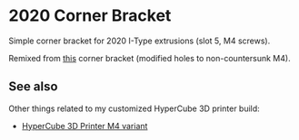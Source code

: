 # 2020 Corner Bracket

Simple corner bracket for 2020 I-Type extrusions (slot 5, M4 screws).

Remixed from [this](https://www.thingiverse.com/thing:979154) corner bracket (modified holes to non-countersunk M4).

## See also

Other things related to my customized HyperCube 3D printer build:

- [HyperCube 3D Printer M4 variant](https://www.thingiverse.com/thing:2252459)

